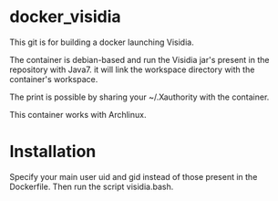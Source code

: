 # docker_visidia
This git is for building a docker launching Visidia.

The container is debian-based and run the Visidia jar's present in the repository with Java7.
it will link the workspace directory  with the container's workspace.


The print is possible by sharing your ~/.Xauthority with the container.

This container works with Archlinux.

Installation
============
Specify your main user uid and gid instead of those present in the Dockerfile.
Then run the script visidia.bash.
